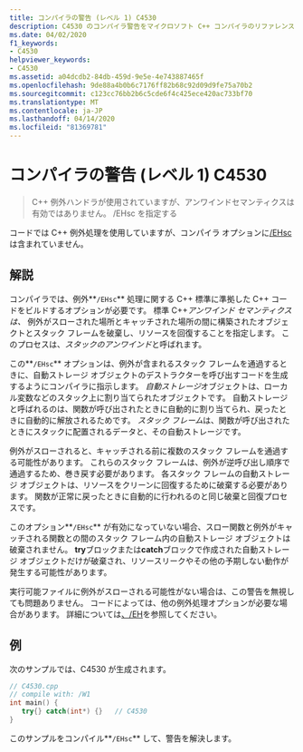 ```yaml
---
title: コンパイラの警告 (レベル 1) C4530
description: C4530 のコンパイラ警告をマイクロソフト C++ コンパイラのリファレンス ガイド。
ms.date: 04/02/2020
f1_keywords:
- C4530
helpviewer_keywords:
- C4530
ms.assetid: a04dcdb2-84db-459d-9e5e-4e743887465f
ms.openlocfilehash: 9de88a4b0b6c7176ff82b68c92d09d9fe75a70b2
ms.sourcegitcommit: c123cc76bb2b6c5cde6f4c425ece420ac733bf70
ms.translationtype: MT
ms.contentlocale: ja-JP
ms.lasthandoff: 04/14/2020
ms.locfileid: "81369781"
---
```

# <a name="compiler-warning-level-1-c4530"></a>コンパイラの警告 (レベル 1) C4530

> C++ 例外ハンドラが使用されていますが、アンワインドセマンティクスは有効ではありません。 /EHsc を指定する

コードでは C++ 例外処理を使用していますが、コンパイラ オプションに[/EHsc](../../build/reference/eh-exception-handling-model.md)は含まれていません。

## <a name="remarks"></a>解説

コンパイラでは、例外**`/EHsc`** 処理に関する C++ 標準に準拠した C++ コードをビルドするオプションが必要です。 標準 C++*アンワインド セマンティクスは、* 例外がスローされた場所とキャッチされた場所の間に構築されたオブジェクトとスタック フレームを破棄し、リソースを回復することを指定します。 このプロセスは、*スタックのアンワインド*と呼ばれます。

この**`/EHsc`** オプションは、例外が含まれるスタック フレームを通過するときに、自動ストレージ オブジェクトのデストラクターを呼び出すコードを生成するようにコンパイラに指示します。 *自動ストレージ*オブジェクトは、ローカル変数などのスタック上に割り当てられたオブジェクトです。 自動ストレージと呼ばれるのは、関数が呼び出されたときに自動的に割り当てられ、戻ったときに自動的に解放されるためです。 *スタック フレーム*は、関数が呼び出されたときにスタックに配置されるデータと、その自動ストレージです。

例外がスローされると、キャッチされる前に複数のスタック フレームを通過する可能性があります。 これらのスタック フレームは、例外が逆呼び出し順序で通過するため、巻き戻す必要があります。 各スタック フレームの自動ストレージ オブジェクトは、リソースをクリーンに回復するために破棄する必要があります。 関数が正常に戻ったときに自動的に行われるのと同じ破棄と回復プロセスです。

このオプション**`/EHsc`** が有効になっていない場合、スロー関数と例外がキャッチされる関数との間のスタック フレーム内の自動ストレージ オブジェクトは破棄されません。 **try**ブロックまたは**catch**ブロックで作成された自動ストレージ オブジェクトだけが破棄され、リソースリークやその他の予期しない動作が発生する可能性があります。

実行可能ファイルに例外がスローされる可能性がない場合は、この警告を無視しても問題ありません。 コードによっては、他の例外処理オプションが必要な場合があります。 詳細については[、/EH](../../build/reference/eh-exception-handling-model.md)を参照してください。

## <a name="example"></a>例

次のサンプルでは、C4530 が生成されます。

```cpp
// C4530.cpp
// compile with: /W1
int main() {
   try{} catch(int*) {}   // C4530
}
```

このサンプルをコンパイル**`/EHsc`** して、警告を解決します。
